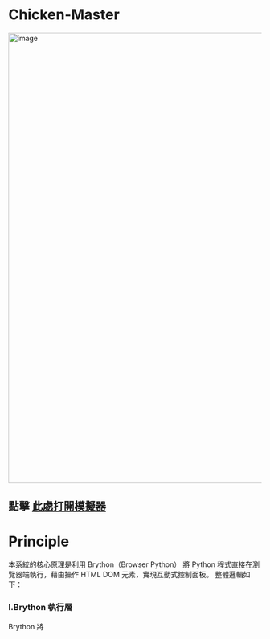 # Chicken-Master

<img width="1233" height="898" alt="image" src="https://github.com/user-attachments/assets/b4014d9f-020f-4c54-9a7e-988a34c73cce" />

 ##  點擊 [此處打開模擬器](https://41423125-1.github.io/Chicken-Master/)

 # Principle
 

本系統的核心原理是利用 Brython（Browser Python） 將 Python 程式直接在瀏覽器端執行，藉由操作 HTML DOM 元素，實現互動式控制面板。
整體邏輯如下：

### I.Brython 執行層

Brython 將 <script type="text/python"> 內的 Python 程式碼轉譯成 JavaScript，於瀏覽器內執行。

透過 from browser import document, timer, window 操作 DOM、定時器與本地儲存。

### II.資料運算層

使用者輸入雞的重量與選擇的腌料配方後，程式以 Python 計算所需：

各種調味料比例（依雞重量乘以比例係數）

烘烤溫度（根據重量分級）

烘烤時間（以每500克為25分鐘估算）

### III.資料展示層

計算結果（腌料比例、烘烤步驟）會即時更新至 HTML 介面中。

利用 document.createElement 動態生成每個腌料項目的顯示方格。

狀態儲存與歷史紀錄

每次的烘烤參數結果會保存到 window.localStorage。

歷史紀錄可於右側面板查看，支援返回主頁。

# Functions


模組	功能說明
1. 重量輸入區	使用者輸入雞重量 (500–5000g)，作為計算依據。
2. 配方選擇區	四種腌料風味：Classic、Spicy、Herbal、Sweet，點選切換。
3. 計算按鈕	按下後即時計算出腌料比例、烘烤溫度與時間。
4. 結果顯示區	顯示腌料詳細表格與烘烤步驟說明。
5. 歷史紀錄功能	顯示過去計算的烤雞紀錄，含時間、重量、溫度與配方摘要。
6. 控制面板按鈕	模擬控制功能（Start、Temperature、Timer、Recipe）。
7. 功能圖示面板	四大模式：Monitor、Recipe、History、Settings，可切換視圖。
8. 即時時鐘	每分鐘更新一次當前時間顯示。

# Architecture

整體採用三層架構設計：

1️.前端視覺層（HTML + CSS）

HTML 結構明確劃分：

.left-section: 控制與輸入功能。

.right-section: 結果與歷史紀錄。

CSS 採用 深色玻璃質感設計，搭配柔和的漸層與陰影效果，模擬高科技控制面板介面。

2️. 邏輯運算層（Brython Python）

主要 Python 函數：

函數名稱	功能
calculate_marinade(weight, recipe_type)	根據重量與配方，計算各材料比例。
calculate_roasting_temperature(weight)	決定烤箱溫度。
calculate_roasting_time(weight)	計算烘烤時間。
create_marinade_details(data)	動態生成腌料顯示表格。
save_to_history() / load_from_history()	與 localStorage 交互，保存與載入紀錄。
display_history()	動態生成歷史紀錄項目。
set_active_recipe() / set_active_icon()	管理使用者選擇狀態。
3️. 資料持久層（localStorage）

以 JSON 形式儲存使用者操作紀錄：

{
  "date": "2025-10-21 14:32",
  "weight": 1500,
  "temperature": 190,
  "time": 105,
  "recipe_type": "classic",
  "marinade": { "salt": 22.5, "pepper": 7.5, "olive_oil": 30.0, ... }
}


自動於頁面載入時恢復歷史資料。

# 特色與延伸應用

1.完全以 Brython 實現 Python 前端互動，無需後端伺服器

2.支援 本地歷史記錄保存

3.架構清晰，可延伸為：智慧烤箱模擬控制系統；食譜管理面板；教學型程式實驗專案（Brython DOM 操作範例）
